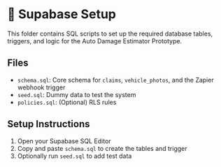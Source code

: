 # 🧠 Supabase Setup

This folder contains SQL scripts to set up the required database tables, triggers, and logic for the Auto Damage Estimator Prototype.

## Files

- `schema.sql`: Core schema for `claims`, `vehicle_photos`, and the Zapier webhook trigger
- `seed.sql`: Dummy data to test the system
- `policies.sql`: (Optional) RLS rules

## Setup Instructions

1. Open your Supabase SQL Editor
2. Copy and paste `schema.sql` to create the tables and trigger
3. Optionally run `seed.sql` to add test data
